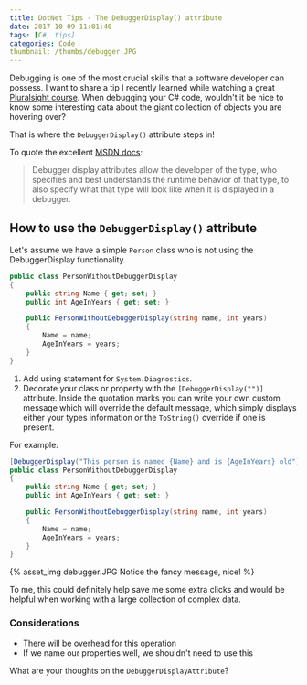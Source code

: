 ```yaml
---
title: DotNet Tips - The DebuggerDisplay() attribute
date: 2017-10-09 11:01:40
tags: [C#, tips]
categories: Code
thumbnail: /thumbs/debugger.JPG
---
```

Debugging is one of the most crucial skills that a software developer can possess. I want to share a tip I recently learned while watching a great [Pluralsight course](https://app.pluralsight.com/library/courses/csharp-tips-traps/table-of-contents). When debugging your C# code, wouldn't it be nice to know some interesting data about the giant collection of objects you are hovering over? 

That is where the `DebuggerDisplay()` attribute steps in!

<!-- more -->

To quote the excellent [MSDN docs](https://docs.microsoft.com/en-us/dotnet/framework/debug-trace-profile/enhancing-debugging-with-the-debugger-display-attributes):

> Debugger display attributes allow the developer of the type, who specifies and best understands the runtime behavior of that type, to also specify what that type will look like when it is displayed in a debugger. 

## How to use the `DebuggerDisplay()` attribute
Let's assume we have a simple `Person` class who is not using the DebuggerDisplay functionality.

```csharp
public class PersonWithoutDebuggerDisplay
{
    public string Name { get; set; }
    public int AgeInYears { get; set; }

    public PersonWithoutDebuggerDisplay(string name, int years)
    {
        Name = name;
        AgeInYears = years;
    }
}
```

1. Add using statement for `System.Diagnostics`.
2. Decorate your class or property with the `[DebuggerDisplay("")]` attribute. Inside the quotation marks you can write your own custom message which will override the default message, which simply displays either your types information or the `ToString()` override if one is present.

For example: 

```csharp
[DebuggerDisplay("This person is named {Name} and is {AgeInYears} old")]
public class PersonWithoutDebuggerDisplay
{
    public string Name { get; set; }
    public int AgeInYears { get; set; }

    public PersonWithoutDebuggerDisplay(string name, int years)
    {
        Name = name;
        AgeInYears = years;
    }
}
```

{% asset_img debugger.JPG Notice the fancy message, nice! %}

To me, this could definitely help save me some extra clicks and would be helpful when working with a large collection of complex data.

### Considerations

* There will be overhead for this operation
* If we name our properties well, we shouldn't need to use this

What are your thoughts on the `DebuggerDisplayAttribute`? 